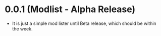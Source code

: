 
<h1>0.0.1 (Modlist - Alpha Release)</h1>
<ul>
<li>It is just a simple mod lister until Beta release, which should be within the week.</li>
</ul>